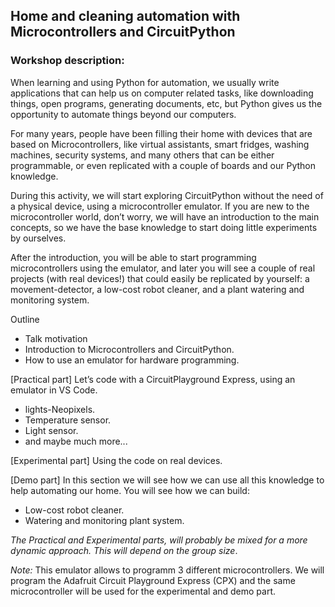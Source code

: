 ## Home and cleaning automation with Microcontrollers and CircuitPython

### Workshop description:

When learning and using Python for automation, we usually write applications
that can help us on computer related tasks, like downloading things,
open programs, generating documents, etc, but Python gives us the opportunity
to automate things beyond our computers.

For many years, people have been filling their home with devices that are
based on Microcontrollers, like virtual assistants, smart fridges,
washing machines, security systems, and many others that can be either
programmable, or even replicated with a couple of boards and our Python
knowledge.

During this activity, we will start exploring CircuitPython without the need
of a physical device, using a microcontroller emulator. 
If you are new to the microcontroller world, don’t worry, we will have an
introduction to the main concepts, so we have the base knowledge to start
doing little experiments by ourselves.

After the introduction, you will be able to start programming microcontrollers
using the emulator, and later you will see a couple of real projects
(with real devices!) that could easily be replicated by yourself:
a movement-detector, a low-cost robot cleaner, and a plant watering and
monitoring system.

Outline
- Talk motivation
- Introduction to Microcontrollers and CircuitPython. 
- How to use an emulator for hardware programming.

[Practical part] Let’s code with a CircuitPlayground Express, using an emulator
in VS Code. 
- lights-Neopixels. 
- Temperature sensor.
- Light sensor.
- and maybe much more...

[Experimental part] Using the code on real devices.

[Demo part] In this section we will see how we can use all this knowledge to
help automating our home. You will see how we can build:

- Low-cost robot cleaner.
- Watering and monitoring plant system.


*The Practical and Experimental parts, will probably be mixed
for a more dynamic approach. This will depend on the group size*.

*Note:* This emulator allows to programm 3 different microcontrollers. 
We will program the Adafruit Circuit Playground Express (CPX)
and the same microcontroller will be used for the experimental and demo part.
